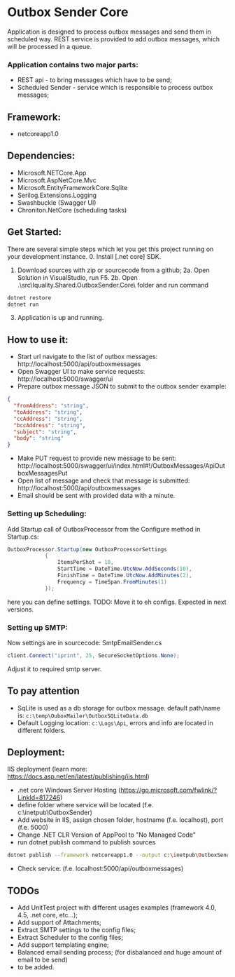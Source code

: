 # Outbox Sender Core

Application is designed to process outbox messages and send them in scheduled way.
REST service is provided to add outbox messages, which will be processed in a queue.

### Application contains two major parts:
- REST api - to bring messages which have to be send;
- Scheduled Sender - service which is responsible to process outbox messages;

## Framework:
- netcoreapp1.0

## Dependencies:
- Microsoft.NETCore.App
- Microsoft.AspNetCore.Mvc
- Microsoft.EntityFrameworkCore.Sqlite
- Serilog.Extensions.Logging
- Swashbuckle (Swagger UI)
- Chroniton.NetCore (scheduling tasks)

## Get Started:
There are several simple steps which let you get this project running on your development instance.
0. Install [.net core] SDK. 
1. Download sources with zip or sourcecode from a github;
2a. Open Solution in VisualStudio, run F5.
2b. Open .\src\Iquality.Shared.OutboxSender.Core\ folder and run command
```sh
dotnet restore
dotnet run
```
3. Application is up and running.

## How to use it:
- Start url navigate to the list of outbox messages: http://localhost:5000/api/outboxmessages
- Open Swagger UI to make service requests:  http://localhost:5000/swagger/ui
- Prepare outbox message JSON to submit to the outbox sender
example:
```json
{
  "fromAddress": "string",
  "toAddress": "string",
  "ccAddress": "string",
  "bccAddress": "string",
  "subject": "string",
  "body": "string"
}
````
- Make PUT request to provide new message to be sent: http://localhost:5000/swagger/ui/index.html#!/OutboxMessages/ApiOutboxMessagesPut
- Open list of message and check that message is submitted:
http://localhost:5000/api/outboxmessages
- Email should be sent with provided data with a minute.

### Setting up Scheduling:
Add Startup call of OutboxProcessor from the Configure method in Startup.cs:
```c#
OutboxProcessor.Startup(new OutboxProcessorSettings
            {
                ItemsPerShot = 10,
                StartTime = DateTime.UtcNow.AddSeconds(10),
                FinishTime = DateTime.UtcNow.AddMinutes(2),
                Frequency = TimeSpan.FromMinutes(1)
            });
````
here you can define settings.
TODO: Move it to eh configs. Expected in next versions.

### Setting up SMTP:
Now settings are in sourcecode:
SmtpEmailSender.cs
````C#
client.Connect("iprint", 25, SecureSocketOptions.None);
````
Adjust it to required smtp server.

## To pay attention
- SqLite is used as a db storage for outbox message. default path/name is: `c:\temp\OuboxMailer\OutboxSQLiteData.db`
- Default Logging location: `c:\Logs\Api`, errors and info are located in different folders.

## Deployment:
IIS deployment (learn more: https://docs.asp.net/en/latest/publishing/iis.html)
- .net core Windows Server Hosting (https://go.microsoft.com/fwlink/?LinkId=817246)
- define folder where service will be located (f.e. c:\inetpub\OutboxSender)
- Add website in IIS, assign chosen folder, hostname (f.e. localhost), port (f.e. 5000)
- Change .NET CLR Version of AppPool to "No Managed Code"
- run dotnet publish command to publish sources
```sh
dotnet publish --framework netcoreapp1.0 --output c:\inetpub\OutboxSender\ --configuration Debug
````
- Check service: (f.e. localhost:5000/api/outboxmessages)

## TODOs
- Add UnitTest project with different usages examples (framework 4.0, 4.5, .net core, etc...);
- Add support of Attachments;
- Extract SMTP settings to the config files;
- Extract Scheduler to the config files;
- Add support templating engine;
- Balanced email sending process; (for disbalanced and huge amount of email to be send)
- to be added.
